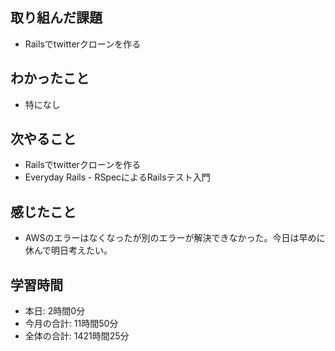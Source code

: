 
## 取り組んだ課題
- Railsでtwitterクローンを作る
## わかったこと
- 特になし
## 次やること
- Railsでtwitterクローンを作る
- Everyday Rails - RSpecによるRailsテスト入門
## 感じたこと
- AWSのエラーはなくなったが別のエラーが解決できなかった。今日は早めに休んで明日考えたい。
## 学習時間
- 本日: 2時間0分
- 今月の合計: 11時間50分
- 全体の合計: 1421時間25分
